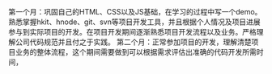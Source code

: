 第一个月：巩固自己的HTML、CSS以及JS基础，在学习的过程中写一个demo。熟悉掌握hkit、hnode、git、svn等项目开发工具，并且根据个人情况及项目进展参与到实际项目的开发。在项目开发期间逐渐熟悉项目开发流程以及业务。严格理解公司代码规范并且付之于实践。
第二个月：正常参加项目的开发，理解清楚项目业务的整体流程，这个期间需要做到可以根据需求评估出准确的代码开发所需时间，
